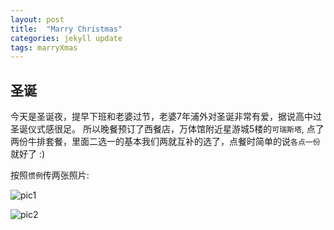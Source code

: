 ```yaml
---
layout: post
title:  "Marry Christmas"
categories: jekyll update
tags: marryXmas
---
```


## 圣诞

今天是圣诞夜，提早下班和老婆过节，老婆7年浦外对圣诞非常有爱，据说高中过圣诞仪式感很足。
所以晚餐预订了西餐店，万体馆附近星游城5楼的`可瑞斯塔`, 点了两份牛排套餐，里面二选一的基本我们两就互补的选了，点餐时简单的说`各点一份`就好了 :)

按照`惯例`传两张照片:

![pic1]({{site.url}}/images/2014-12-24/1.jpg) 

![pic2]({{site.url}}/images/2014-12-24/2.jpg) 

